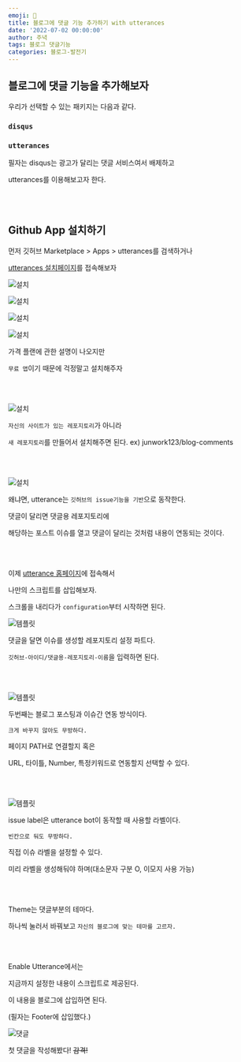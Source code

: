 ```yaml
---
emoji: 🔮
title: 블로그에 댓글 기능 추가하기 with utterances
date: '2022-07-02 00:00:00'
author: 주녁
tags: 블로그 댓글기능
categories: 블로그-발전기
---
```


## 블로그에 댓글 기능을 추가해보자

우리가 선택할 수 있는 패키지는 다음과 같다.

### `disqus`

### `utterances`

필자는 disqus는 광고가 달리는 댓글 서비스여서 배제하고

utterances를 이용해보고자 한다.

<br/><br/>

## Github App 설치하기

먼저 깃허브 Marketplace > Apps > utterances를 검색하거나

[utterances 설치페이지](https://github.com/apps/utterances)를 접속해보자

![설치](install0.png)

![설치](install0-1.png)

![설치](install0-2.png)

![설치](install1.png)

가격 플랜에 관한 설명이 나오지만

`무료 앱`이기 때문에 걱정말고 설치해주자

<br/><br/>

![설치](install2.png)

`자신의 사이트가 있는 레포지토리`가 아니라

`새 레포지토리`를 만들어서 설치해주면 된다. ex) junwork123/blog-comments

<br/><br/>

![설치](new-repo.png)

왜냐면, utterance는 `깃허브의 issue기능을 기반`으로 동작한다.

댓글이 달리면 댓글용 레포지토리에

해당하는 포스트 이슈를 열고 댓글이 달리는 것처럼 내용이 연동되는 것이다.

<br/><br/>

이제 [utterance 홈페이지](https://utteranc.es/)에 접속해서

나만의 스크립트를 삽입해보자.

스크롤을 내리다가 `configuration`부터 시작하면 된다.

![템플릿](template.png)

댓글을 달면 이슈를 생성할 레포지토리 설정 파트다.

`깃허브-아이디/댓글용-레포지토리-이름`을 입력하면 된다.

<br/><br/>

![템플릿](template2.png)

두번째는 블로그 포스팅과 이슈간 연동 방식이다.

`크게 바꾸지 않아도 무방하다.`

페이지 PATH로 연결할지 혹은

URL, 타이틀, Number, 특정키워드로 연동할지 선택할 수 있다.

<br/><br/>

![템플릿](template3.png)

issue label은 utterance bot이 동작할 때 사용할 라벨이다.

`빈칸으로 둬도 무방하다.`

직접 이슈 라벨을 설정할 수 있다.

미리 라벨을 생성해둬야 하며(대소문자 구분 O, 이모지 사용 가능)

<br/><br/>

Theme는 댓글부분의 테마다.

하나씩 눌러서 바꿔보고 `자신의 블로그에 맞는 테마를 고르자.`

<br/><br/>

Enable Utterance에서는

지금까지 설정한 내용이 스크립트로 제공된다.

이 내용을 블로그에 삽입하면 된다.

(필자는 Footer에 삽입했다.)

![댓글](reply.png)

첫 댓글을 작성해봤다! ~~감격!~~

```toc

```
